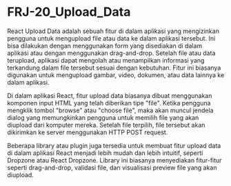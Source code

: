 # FRJ-20_Upload_Data

React Upload Data adalah sebuah fitur di dalam aplikasi yang mengizinkan pengguna untuk mengupload file atau data ke dalam aplikasi tersebut. Ini bisa dilakukan dengan menggunakan form yang disediakan di dalam aplikasi atau dengan menggunakan drag-and-drop. Setelah file atau data terupload, aplikasi dapat mengolah atau menampilkan informasi yang terkandung dalam file tersebut sesuai dengan kebutuhan. Fitur ini biasanya digunakan untuk mengupload gambar, video, dokumen, atau data lainnya ke dalam aplikasi.

Di dalam aplikasi React, fitur upload data biasanya dibuat menggunakan komponen input HTML yang telah diberikan tipe "file". Ketika pengguna mengklik tombol "browse" atau "choose file", maka akan muncul jendela dialog yang memungkinkan pengguna untuk memilih file yang akan diupload dari komputer mereka. Setelah file terpilih, file tersebut akan dikirimkan ke server menggunakan HTTP POST request.

Beberapa library atau plugin juga tersedia untuk membuat fitur upload data di dalam aplikasi React menjadi lebih mudah dan lebih intuitif, seperti Dropzone atau React Dropzone. Library ini biasanya menyediakan fitur-fitur seperti drag-and-drop, validasi file, dan visualisasi preview file yang akan diupload.
